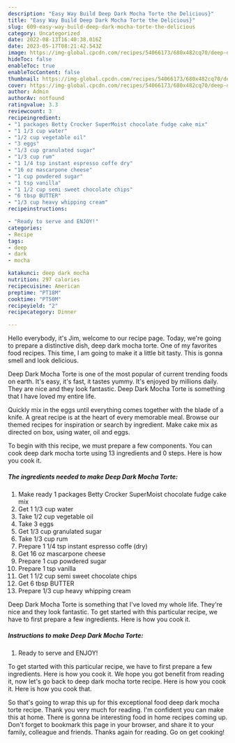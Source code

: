 ```yaml
---
description: "Easy Way Build Deep Dark Mocha Torte the Delicious}"
title: "Easy Way Build Deep Dark Mocha Torte the Delicious}"
slug: 609-easy-way-build-deep-dark-mocha-torte-the-delicious
category: Uncategorized
date: 2022-08-13T16:40:38.016Z
date: 2023-05-17T08:21:42.543Z
image: https://img-global.cpcdn.com/recipes/54066173/680x482cq70/deep-dark-mocha-torte-recipe-main-photo.jpg
hideToc: false
enableToc: true
enableTocContent: false
thumbnail: https://img-global.cpcdn.com/recipes/54066173/680x482cq70/deep-dark-mocha-torte-recipe-main-photo.jpg
cover: https://img-global.cpcdn.com/recipes/54066173/680x482cq70/deep-dark-mocha-torte-recipe-main-photo.jpg
author: Admin
authorAv: notfound
ratingvalue: 3.3
reviewcount: 3
recipeingredient:
- "1 packages Betty Crocker SuperMoist chocolate fudge cake mix"
- "1 1/3 cup water"
- "1/2 cup vegetable oil"
- "3 eggs"
- "1/3 cup granulated sugar"
- "1/3 cup rum"
- "1 1/4 tsp instant espresso coffe dry"
- "16 oz mascarpone cheese"
- "1 cup powdered sugar"
- "1 tsp vanilla"
- "1 1/2 cup semi sweet chocolate chips"
- "6 tbsp BUTTER"
- "1/3 cup heavy whipping cream"
recipeinstructions:

- "Ready to serve and ENJOY!"
categories:
- Recipe
tags:
- deep
- dark
- mocha

katakunci: deep dark mocha 
nutrition: 297 calories
recipecuisine: American
preptime: "PT18M"
cooktime: "PT50M"
recipeyield: "2"
recipecategory: Dinner

---
```



Hello everybody, it's Jim, welcome to our recipe page. Today, we're going to prepare a distinctive dish, deep dark mocha torte. One of my favorites food recipes. This time, I am going to make it a little bit tasty. This is gonna smell and look delicious.

Deep Dark Mocha Torte is one of the most popular of current trending foods on earth. It's easy, it's fast, it tastes yummy. It's enjoyed by millions daily. They are nice and they look fantastic. Deep Dark Mocha Torte is something that I have loved my entire life.

Quickly mix in the eggs until everything comes together with the blade of a knife. A great recipe is at the heart of every memorable meal. Browse our themed recipes for inspiration or search by ingredient. Make cake mix as directed on box, using water, oil and eggs.


To begin with this recipe, we must prepare a few components. You can cook deep dark mocha torte using 13 ingredients and 0 steps. Here is how you cook it.

<!--inarticleads1-->

##### The ingredients needed to make Deep Dark Mocha Torte:

1. Make ready 1 packages Betty Crocker SuperMoist chocolate fudge cake mix
1. Get 1 1/3 cup water
1. Take 1/2 cup vegetable oil
1. Take 3 eggs
1. Get 1/3 cup granulated sugar
1. Take 1/3 cup rum
1. Prepare 1 1/4 tsp instant espresso coffe (dry)
1. Get 16 oz mascarpone cheese
1. Prepare 1 cup powdered sugar
1. Prepare 1 tsp vanilla
1. Get 1 1/2 cup semi sweet chocolate chips
1. Get 6 tbsp BUTTER
1. Prepare 1/3 cup heavy whipping cream


Deep Dark Mocha Torte is something that I&#39;ve loved my whole life. They&#39;re nice and they look fantastic. To get started with this particular recipe, we have to first prepare a few ingredients. Here is how you cook it. 

<!--inarticleads2-->

##### Instructions to make Deep Dark Mocha Torte:


1. Ready to serve and ENJOY!

To get started with this particular recipe, we have to first prepare a few ingredients. Here is how you cook it. We hope you got benefit from reading it, now let&#39;s go back to deep dark mocha torte recipe. Here is how you cook it. Here is how you cook that. 

So that's going to wrap this up for this exceptional food deep dark mocha torte recipe. Thank you very much for reading. I'm confident you can make this at home. There is gonna be interesting food in home recipes coming up. Don't forget to bookmark this page in your browser, and share it to your family, colleague and friends. Thanks again for reading. Go on get cooking!
